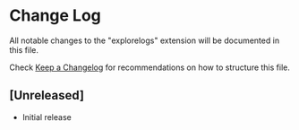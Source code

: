 # Change Log

All notable changes to the "explorelogs" extension will be documented in this file.

Check [Keep a Changelog](http://keepachangelog.com/) for recommendations on how to structure this file.

## [Unreleased]

- Initial release
